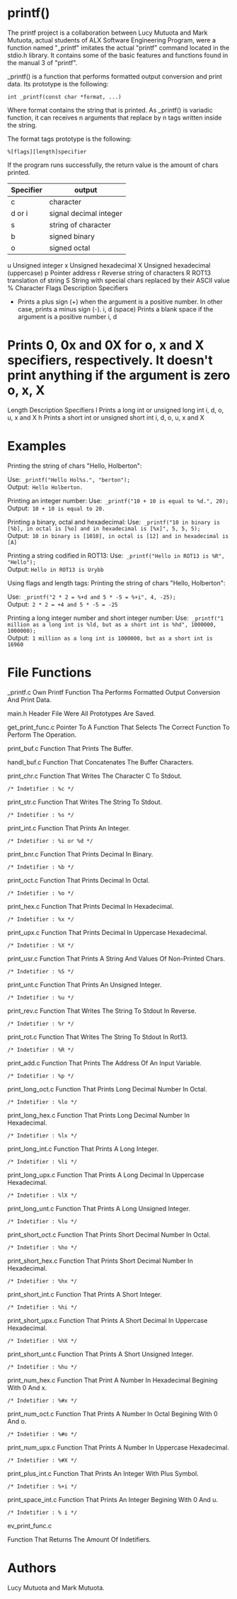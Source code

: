 # printf()


The printf project is a collaboration between Lucy Mutuota and Mark Mutuota, actual students of ALX Software Engineering Program, were a function named "_printf" imitates the actual "printf" command located in the stdio.h library. It contains some of the basic features and functions found in the manual 3 of "printf".


_printf() is a function that performs formatted output conversion and print data. Its prototype is the following:


```
int _printf(const char *format, ...)
```

Where format contains the string that is printed. As _printf() is variadic function, it can receives n arguments that replace by n tags written inside the string.

The format tags prototype is the following:

```
%[flags][length]specifier
```

If the program runs successfully, the return value is the amount of chars printed.

| Specifier | output |
| - | ----------- |
| c | character |
| d or i | signal decimal integer |
| s | string of character |
| b | signed binary |
| o | signed octal |
u	Unsigned integer
x	Unsigned hexadecimal
X	Unsigned hexadecimal (uppercase)
p	Pointer address
r	Reverse string of characters
R	ROT13 translation of string
S	String with special chars replaced by their ASCII value
%	Character
Flags	Description	Specifiers
+	Prints a plus sign (+) when the argument is a positive number. In other case, prints a minus sign (-).	i, d
(space)	Prints a blank space if the argument is a positive number	i, d
#	Prints 0, 0x and 0X for o, x and X specifiers, respectively. It doesn't print anything if the argument is zero	o, x, X
Length	Description	Specifiers
l	Prints a long int or unsigned long int	i, d, o, u, x and X
h	Prints a short int or unsigned short int	i, d, o, u, x and X
# Examples
Printing the string of chars "Hello, Holberton":

Use: ```_printf("Hello Hol%s.", "berton");```<br/>
Output:``` Hello Holberton.```

Printing an integer number:
Use:``` _printf("10 + 10 is equal to %d.", 20);```<br/>
Output:``` 10 + 10 is equal to 20.```

Printing a binary, octal and hexadecimal:
Use:``` _printf("10 in binary is [%b], in octal is [%o] and in hexadecimal is [%x]", 5, 5, 5);```<br/>
Output:``` 10 in binary is [1010], in octal is [12] and in hexadecimal is [A]```

Printing a string codified in ROT13:
Use:``` _printf("Hello in ROT13 is %R", "Hello");```<br/>
Output: ```Hello in ROT13 is Urybb```

Using flags and length tags:
Printing the string of chars "Hello, Holberton":

Use:``` _printf("2 * 2 = %+d and 5 * -5 = %+i", 4, -25);```<br/>
Output:``` 2 * 2 = +4 and 5 * -5 = -25```

Printing a long integer number and short integer number:
Use:``` _printf("1 million as a long int is %ld, but as a short int is %hd", 1000000, 1000000);```<br/>
Output:``` 1 million as a long int is 1000000, but as a short int is 16960```

# File Functions

_printf.c
Own Printf Function Tha Performs Formatted Output Conversion And Print Data.

main.h
Header File Were All Prototypes Are Saved.

get_print_func.c
Pointer To A Function That Selects The Correct Function To Perform The Operation.

print_buf.c
Function That Prints The Buffer.

handl_buf.c
Function That Concatenates The Buffer Characters.

print_chr.c
Function That Writes The Character C To Stdout.
```
/* Indetifier : %c */
```
print_str.c
Function That Writes The String To Stdout.
```
/* Indetifier : %s */
```
print_int.c
Function That Prints An Integer.
```
/* Indetifier : %i or %d */
```
print_bnr.c
Function That Prints Decimal In Binary.
```
/* Indetifier : %b */
```
print_oct.c
Function That Prints Decimal In Octal.
```
/* Indetifier : %o */
```
print_hex.c
Function That Prints Decimal In Hexadecimal.
```
/* Indetifier : %x */
```
print_upx.c
Function That Prints Decimal In Uppercase Hexadecimal.
```
/* Indetifier : %X */
```
print_usr.c
Function That Prints A String And Values Of Non-Printed Chars.
```
/* Indetifier : %S */
```
print_unt.c
Function That Prints An Unsigned Integer.
```
/* Indetifier : %u */
```
print_rev.c
Function That Writes The String To Stdout In Reverse.
```
/* Indetifier : %r */
```
print_rot.c
Function That Writes The String To Stdout In Rot13.
```
/* Indetifier : %R */
```
print_add.c
Function That Prints The Address Of An Input Variable.
```
/* Indetifier : %p */
```
print_long_oct.c
Function That Prints Long Decimal Number In Octal.
```
/* Indetifier : %lo */
```
print_long_hex.c
Function That Prints Long Decimal Number In Hexadecimal.
```
/* Indetifier : %lx */
```
print_long_int.c
Function That Prints A Long Integer.
```
/* Indetifier : %li */
```
print_long_upx.c
Function That Prints A Long Decimal In Uppercase Hexadecimal.
```
/* Indetifier : %lX */
```
print_long_unt.c
Function That Prints A Long Unsigned Integer.
```
/* Indetifier : %lu */
```
print_short_oct.c
Function That Prints Short Decimal Number In Octal.
```
/* Indetifier : %ho */
```
print_short_hex.c
Function That Prints Short Decimal Number In Hexadecimal.
```
/* Indetifier : %hx */
```
print_short_int.c
Function That Prints A Short Integer.
```
/* Indetifier : %hi */
```
print_short_upx.c
Function That Prints A Short Decimal In Uppercase Hexadecimal.
```
/* Indetifier : %hX */
```
print_short_unt.c
Function That Prints A Short Unsigned Integer.
```
/* Indetifier : %hu */
```
print_num_hex.c
Function That Print A Number In Hexadecimal Begining With 0 And x.
```
/* Indetifier : %#x */
```
print_num_oct.c
Function That Prints A Number In Octal Begining With 0 And o.
```
/* Indetifier : %#o */
```
print_num_upx.c
Function That Prints A Number In Uppercase Hexadecimal.
```
/* Indetifier : %#X */
```
print_plus_int.c
Function That Prints An Integer With Plus Symbol.
```
/* Indetifier : %+i */
```
print_space_int.c
Function That Prints An Integer Begining With 0 And u.
```
/* Indetifier : % i */
```
ev_print_func.c

Function That Returns The Amount Of Indetifiers.

# Authors

Lucy Mutuota and Mark Mutuota.

